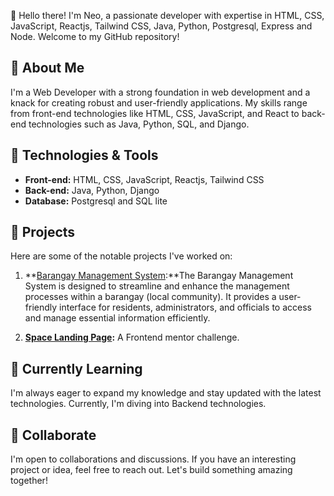 
👋 Hello there! I'm Neo, a passionate developer with expertise in HTML, CSS, JavaScript, Reactjs, Tailwind CSS, Java, Python, Postgresql, Express and Node. Welcome to my GitHub repository!

## 🚀 About Me

I'm a Web Developer with a strong foundation in web development and a knack for creating robust and user-friendly applications. My skills range from front-end technologies like HTML, CSS, JavaScript, and React to back-end technologies such as Java, Python, SQL, and Django.

## 🔧 Technologies & Tools

- **Front-end:** HTML, CSS, JavaScript, Reactjs, Tailwind CSS
- **Back-end:** Java, Python, Django
- **Database:** Postgresql and SQL lite

## 📂 Projects

Here are some of the notable projects I've worked on:

1. **[Barangay Management System](https://github.com/Neo-Cicada/Thesis-Barangay-Management-System):**The Barangay Management System is designed to streamline and enhance the management processes within a barangay (local community). It provides a user-friendly interface for residents, administrators, and officials to access and manage essential information efficiently.


2. **[Space Landing Page](https://github.com/Neo-Cicada/space-tourism):** A Frontend mentor challenge.

## 🌱 Currently Learning

I'm always eager to expand my knowledge and stay updated with the latest technologies. Currently, I'm diving into Backend technologies.


## 🤝 Collaborate

I'm open to collaborations and discussions. If you have an interesting project or idea, feel free to reach out. Let's build something amazing together!


